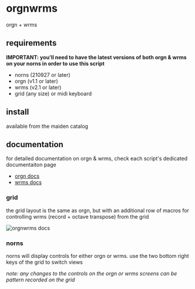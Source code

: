 # orgnwrms

orgn + wrms

## requirements

**IMPORTANT: you'll need to have the latest versions of both orgn & wrms on your norns in order to use this script**

- norns (210927 or later)
- orgn (v1.1 or later)
- wrms (v2.1 or later)
- grid (any size) or midi keyboard

## install

available from the maiden catalog

## documentation

for detailed documentation on orgn & wrms, check each script's dedicated documentaiton page
- [orgn docs](https://norns.community/authors/andrew/orgn)
- [wrms docs](https://norns.community/authors/andrew/wrms)

### grid

the grid layout is the same as orgn, but with an additional row of macros for controlling wrms (record + octave transpose) from the grid

![orgnwrms docs](lib/doc/orgnwrms.png)

### norns

norns will display controls for either orgn or wrms. use the two bottom right keys of the grid to switch views

_note: any changes to the controls on the orgn or wrms screens can be pattern recorded on the grid_
